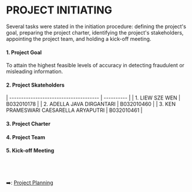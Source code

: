 # PROJECT INITIATING
Several tasks were stated in the initiation procedure: defining the project's goal, preparing the project charter, identifying the project's stakeholders, appointing the project team, and holding a kick-off meeting.

#### 1. Project Goal
To attain the highest feasible levels of accuracy in detecting fraudulent or misleading information.
#### 2. Project Skateholders
| -------------------------------------- | ---------- |
| 1. LIEW SZE WEN                        | B032010178 | 
| 2. ADELLA JAVA DIRGANTARI              | B032010460 | 
| 3. KEN PRAMESWARI CAESARELLA ARYAPUTRI | B032010461 | 
#### 3. Project Charter
#### 4. Project Team
#### 5. Kick-off Meeting

&nbsp;<br>
&nbsp;<br>
&nbsp;<br>
:arrow_right:: [Project Planning](https://github.com/FilleHeureuse/Fake-News-Detection-System/blob/main/Project%20Management%20Plan%20(PMP)/III.%20Project%20Planning.md)
